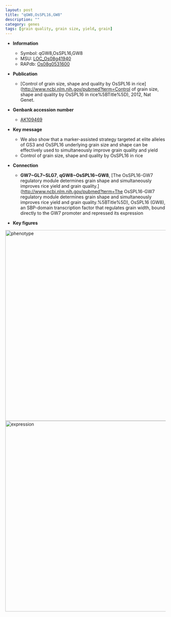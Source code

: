 ```yaml
---
layout: post
title: "qGW8,OsSPL16,GW8"
description: ""
category: genes
tags: [grain quality, grain size, yield, grain]
---
```


* **Information**  
    + Symbol: qGW8,OsSPL16,GW8  
    + MSU: [LOC_Os08g41940](http://rice.plantbiology.msu.edu/cgi-bin/ORF_infopage.cgi?orf=LOC_Os08g41940)  
    + RAPdb: [Os08g0531600](http://rapdb.dna.affrc.go.jp/viewer/gbrowse_details/irgsp1?name=Os08g0531600)  

* **Publication**  
    + [Control of grain size, shape and quality by OsSPL16 in rice](http://www.ncbi.nlm.nih.gov/pubmed?term=Control of grain size, shape and quality by OsSPL16 in rice%5BTitle%5D), 2012, Nat Genet.

* **Genbank accession number**  
    + [AK109469](http://www.ncbi.nlm.nih.gov/nuccore/AK109469)

* **Key message**  
    + We also show that a marker-assisted strategy targeted at elite alleles of GS3 and OsSPL16 underlying grain size and shape can be effectively used to simultaneously improve grain quality and yield
    + Control of grain size, shape and quality by OsSPL16 in rice

* **Connection**  
    + __GW7~GL7~SLG7__, __qGW8~OsSPL16~GW8__, [The OsSPL16-GW7 regulatory module determines grain shape and simultaneously improves rice yield and grain quality.](http://www.ncbi.nlm.nih.gov/pubmed?term=The OsSPL16-GW7 regulatory module determines grain shape and simultaneously improves rice yield and grain quality.%5BTitle%5D),  OsSPL16 (GW8), an SBP-domain transcription factor that regulates grain width, bound directly to the GW7 promoter and repressed its expression

* **Key figures**  
<img src="http://ricencode.github.io/images/GW8.pheno.png" alt="phenotype"  style="width: 600px;"/>

<img src="http://ricencode.github.io/images/GW8.exp.png" alt="expression"  style="width: 600px;"/>


